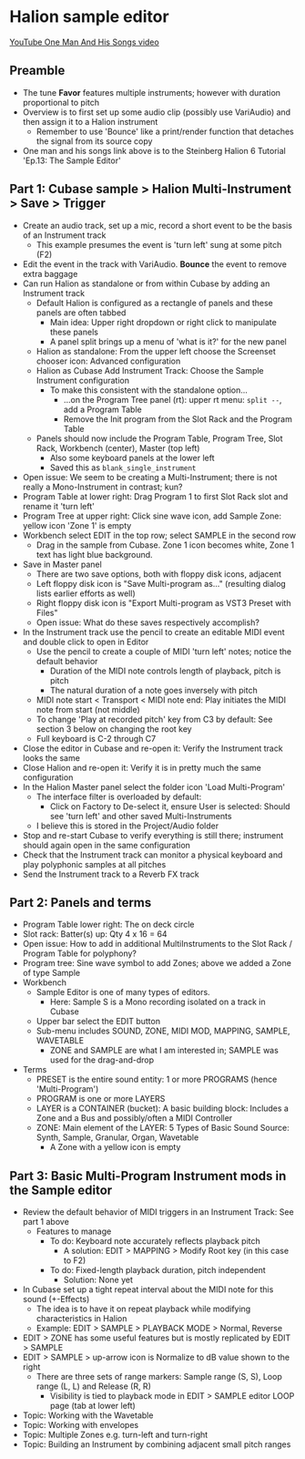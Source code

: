 # Halion sample editor


[YouTube One Man And His Songs video](https://youtu.be/AJJIldGPX7o?si=AfolDtTUFjlRS59E)

## Preamble
- The tune **Favor** features multiple instruments; however with duration proportional to pitch
- Overview is to first set up some audio clip (possibly use VariAudio) and then assign it to a Halion instrument
    - Remember to use 'Bounce' like a print/render function that detaches the signal from its source copy
- One man and his songs link above is to the Steinberg Halion 6 Tutorial 'Ep.13: The Sample Editor'



## Part 1: Cubase sample > Halion Multi-Instrument > Save > Trigger


- Create an audio track, set up a mic, record a short event to be the basis of an Instrument track
    - This example presumes the event is 'turn left' sung at some pitch (F2)
- Edit the event in the track with VariAudio. **Bounce** the event to remove extra baggage
- Can run Halion as standalone or from within Cubase by adding an Instrument track
    - Default Halion is configured as a rectangle of panels and these panels are often tabbed
        - Main idea: Upper right dropdown or right click to manipulate these panels
        - A panel split brings up a menu of 'what is it?' for the new panel
    - Halion as standalone: From the upper left choose the Screenset chooser icon: Advanced configuration
    - Halion as Cubase Add Instrument Track: Choose the Sample Instrument configuration
        - To make this consistent with the standalone option... 
            - ...on the Program Tree panel (rt): upper rt menu: `split --`, add a Program Table
            - Remove the Init program from the Slot Rack and the Program Table
    - Panels should now include the Program Table, Program Tree, Slot Rack, Workbench (center), Master (top left)
        - Also some keyboard panels at the lower left
        - Saved this as `blank_single_instrument`
- Open issue: We seem to be creating a Multi-Instrument; there is not really a Mono-Instrument in contrast; kun?
- Program Table at lower right: Drag Program 1 to first Slot Rack slot and rename it 'turn left'
- Program Tree at upper right: Click sine wave icon, add Sample Zone: yellow icon 'Zone 1' is empty
- Workbench select EDIT in the top row; select SAMPLE in the second row
    - Drag in the sample from Cubase. Zone 1 icon becomes white, Zone 1 text has light blue background.
- Save in Master panel
    - There are two save options, both with floppy disk icons, adjacent
    - Left floppy disk icon is "Save Multi-program as..." (resulting dialog lists earlier efforts as well)
    - Right floppy disk icon is "Export Multi-program as VST3 Preset with Files"
    - Open issue: What do these saves respectively accomplish?
- In the Instrument track use the pencil to create an editable MIDI event and double click to open in Editor
    - Use the pencil to create a couple of MIDI 'turn left' notes; notice the default behavior
        - Duration of the MIDI note controls length of playback, pitch is pitch
        - The natural duration of a note goes inversely with pitch 
    - MIDI note start < Transport < MIDI note end: Play initiates the MIDI note from start (not middle)
    - To change 'Play at recorded pitch' key from C3 by default: See section 3 below on changing the root key
    - Full keyboard is C-2 through C7
- Close the editor in Cubase and re-open it: Verify the Instrument track looks the same
- Close Halion and re-open it: Verify it is in pretty much the same configuration
- In the Halion Master panel select the folder icon 'Load Multi-Program'
    - The interface filter is overloaded by default:
        - Click on Factory to De-select it, ensure User is selected: Should see 'turn left' and other saved Multi-Instruments
    - I believe this is stored in the Project/Audio folder
- Stop and re-start Cubase to verify everything is still there; instrument should again open in the same configuration
- Check that the Instrument track can monitor a physical keyboard and play polyphonic samples at all pitches
- Send the Instrument track to a Reverb FX track


## Part 2: Panels and terms

  
- Program Table lower right: The on deck circle 
- Slot rack:  Batter(s) up: Qty 4 x 16 = 64
- Open issue: How to add in additional MultiInstruments to the Slot Rack / Program Table for polyphony?
- Program tree: Sine wave symbol to add Zones; above we added a Zone of type Sample
- Workbench
    - Sample Editor is one of many types of editors. 
        - Here: Sample S is a Mono recording isolated on a track in Cubase 
    - Upper bar select the EDIT button
    - Sub-menu includes SOUND, ZONE, MIDI MOD, MAPPING, SAMPLE, WAVETABLE
        - ZONE and SAMPLE are what I am interested in; SAMPLE was used for the drag-and-drop
- Terms
    - PRESET is the entire sound entity: 1 or more PROGRAMS (hence 'Multi-Program')
    - PROGRAM is one or more LAYERS 
    - LAYER is a CONTAINER (bucket): A basic building block: Includes a Zone and a Bus and possibly/often a MIDI Controller
    - ZONE: Main element of the LAYER: 5 Types of Basic Sound Source: Synth, Sample, Granular, Organ, Wavetable
        - A Zone with a yellow icon is empty


## Part 3: Basic Multi-Program Instrument mods in the Sample editor


- Review the default behavior of MIDI triggers in an Instrument Track: See part 1 above
    - Features to manage
        - To do: Keyboard note accurately reflects playback pitch
            - A solution: EDIT > MAPPING > Modify Root key (in this case to F2)
        - To do: Fixed-length playback duration, pitch independent
            - Solution: None yet
- In Cubase set up a tight repeat interval about the MIDI note for this sound (+-Effects)
    - The idea is to have it on repeat playback while modifying characteristics in Halion
    - Example: EDIT > SAMPLE > PLAYBACK MODE > Normal, Reverse 
- EDIT > ZONE has some useful features but is mostly replicated by EDIT > SAMPLE
- EDIT > SAMPLE > up-arrow icon is Normalize to dB value shown to the right
    - There are three sets of range markers: Sample range (S, S), Loop range (L, L) and Release (R, R)
        - Visibility is tied to playback mode in EDIT > SAMPLE editor LOOP page (tab at lower left)
- Topic: Working with the Wavetable
- Topic: Working with envelopes
- Topic: Multiple Zones e.g. turn-left and turn-right
- Topic: Building an Instrument by combining adjacent small pitch ranges
